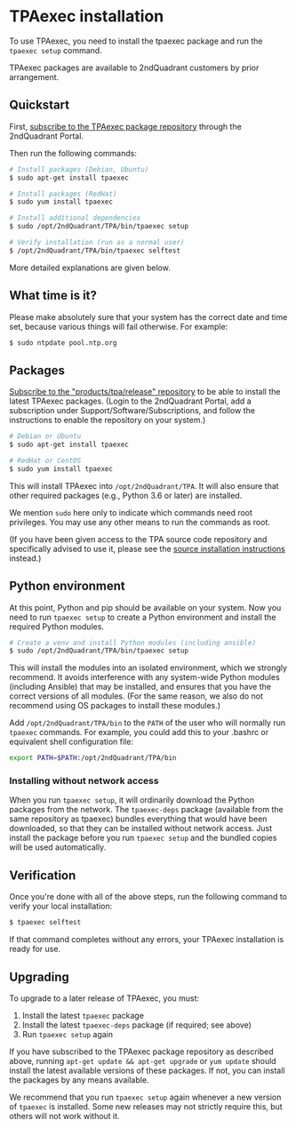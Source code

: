 # TPAexec installation

To use TPAexec, you need to install the tpaexec package and run the
``tpaexec setup`` command.

TPAexec packages are available to 2ndQuadrant customers by prior
arrangement.

## Quickstart

First, [subscribe to the TPAexec package repository](https://access.2ndquadrant.com/software_subscriptions/add/products/tpa/)
through the 2ndQuadrant Portal.

Then run the following commands:

```bash
# Install packages (Debian, Ubuntu)
$ sudo apt-get install tpaexec

# Install packages (RedHat)
$ sudo yum install tpaexec

# Install additional dependencies
$ sudo /opt/2ndQuadrant/TPA/bin/tpaexec setup

# Verify installation (run as a normal user)
$ /opt/2ndQuadrant/TPA/bin/tpaexec selftest
```

More detailed explanations are given below.

## What time is it?

Please make absolutely sure that your system has the correct date and
time set, because various things will fail otherwise. For example:

```bash
$ sudo ntpdate pool.ntp.org
```

## Packages

[Subscribe to the "products/tpa/release" repository](https://access.2ndquadrant.com/software_subscriptions/add/products/tpa/)
to be able to install the latest TPAexec packages.
(Login to the 2ndQuadrant Portal, add a subscription under
Support/Software/Subscriptions, and follow the instructions to enable
the repository on your system.)

```bash
# Debian or Ubuntu
$ sudo apt-get install tpaexec

# RedHat or CentOS
$ sudo yum install tpaexec
```

This will install TPAexec into ``/opt/2ndQuadrant/TPA``. It will also
ensure that other required packages (e.g., Python 3.6 or later) are
installed.

We mention ``sudo`` here only to indicate which commands need root
privileges. You may use any other means to run the commands as root.

(If you have been given access to the TPA source code repository and
specifically advised to use it, please see the
[source installation instructions](INSTALL-repo.md) instead.)

## Python environment

At this point, Python and pip should be available on your system. Now
you need to run ``tpaexec setup`` to create a Python environment and
install the required Python modules.

```bash
# Create a venv and install Python modules (including ansible)
$ sudo /opt/2ndQuadrant/TPA/bin/tpaexec setup
```

This will install the modules into an isolated environment, which we
strongly recommend. It avoids interference with any system-wide Python
modules (including Ansible) that may be installed, and ensures that you
have the correct versions of all modules. (For the same reason, we also
do not recommend using OS packages to install these modules.)

Add ``/opt/2ndQuadrant/TPA/bin`` to the ``PATH`` of the user who will
normally run ``tpaexec`` commands. For example, you could add this to
your .bashrc or equivalent shell configuration file:

```bash
export PATH=$PATH:/opt/2ndQuadrant/TPA/bin
```

### Installing without network access

When you run ``tpaexec setup``, it will ordinarily download the Python
packages from the network. The ``tpaexec-deps`` package (available from
the same repository as tpaexec) bundles everything that would have been
downloaded, so that they can be installed without network access. Just
install the package before you run ``tpaexec setup`` and the bundled
copies will be used automatically.

## Verification

Once you're done with all of the above steps, run the following command
to verify your local installation:

```bash
$ tpaexec selftest
```

If that command completes without any errors, your TPAexec installation
is ready for use.

## Upgrading

To upgrade to a later release of TPAexec, you must:

1. Install the latest ``tpaexec`` package
2. Install the latest ``tpaexec-deps`` package (if required; see above)
3. Run ``tpaexec setup`` again

If you have subscribed to the TPAexec package repository as described
above, running ``apt-get update && apt-get upgrade`` or ``yum update``
should install the latest available versions of these packages. If not,
you can install the packages by any means available.

We recommend that you run ``tpaexec setup`` again whenever a new version
of ``tpaexec`` is installed. Some new releases may not strictly require
this, but others will not work without it.
